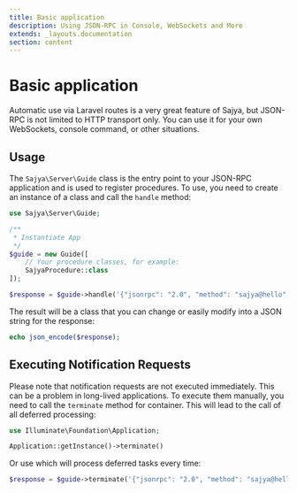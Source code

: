 ```yaml
---
title: Basic application
description: Using JSON-RPC in Console, WebSockets and More
extends: _layouts.documentation
section: content
---
```


# Basic application

Automatic use via Laravel routes is a very great feature of Sajya, but JSON-RPC is not limited to HTTP transport only.
You can use it for your own WebSockets, console command, or other situations.

## Usage

The `Sajya\Server\Guide` class is the entry point to your JSON-RPC application and is used to register procedures.
To use, you need to create an instance of a class and call the `handle` method:


```php
use Sajya\Server\Guide;

/**
 * Instantiate App
 */
$guide = new Guide([
    // Your procedure classes, for example:
    SajyaProcedure::class
]);

$response = $guide->handle('{"jsonrpc": "2.0", "method": "sajya@hello", "id": 1}');
```

The result will be a class that you can change or easily modify into a JSON string for the response:

```php
echo json_encode($response);
```


## Executing Notification Requests

Please note that notification requests are not executed immediately. This can be a problem in long-lived applications. 
To execute them manually, you need to call the `terminate` method for container. This will lead to the call of all deferred processing:

```php
use Illuminate\Foundation\Application;

Application::getInstance()->terminate()
```

Or use which will process deferred tasks every time:

```php
$response = $guide->terminate('{"jsonrpc": "2.0", "method": "sajya@hello", "id": 1}');
```
